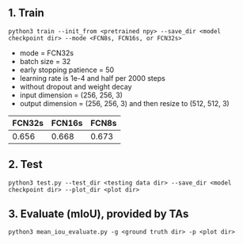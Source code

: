 
## 1. Train

```
python3 train --init_from <pretrained npy> --save_dir <model checkpoint dir> --mode <FCN8s, FCN16s, or FCN32s>
```
- mode = FCN32s
- batch size = 32
- early stopping patience = 50
- learning rate is 1e-4 and half per 2000 steps
- without dropout and weight decay
- input dimension = (256, 256, 3)
- output dimension = (256, 256, 3) and then resize to (512, 512, 3)

| FCN32s | FCN16s | FCN8s |
|--------|--------|-------|
| 0.656  | 0.668  | 0.673 |


## 2. Test

```
python3 test.py --test_dir <testing data dir> --save_dir <model checkpoint dir> --plot_dir <plot dir>
```

## 3. Evaluate (mIoU), provided by TAs

```
python3 mean_iou_evaluate.py -g <ground truth dir> -p <plot dir>
```
